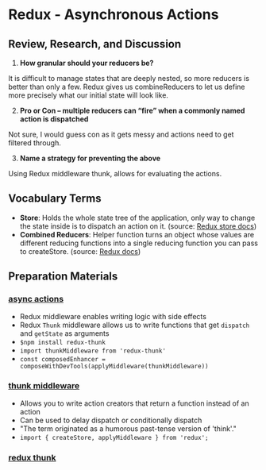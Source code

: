 # Redux - Asynchronous Actions

## Review, Research, and Discussion

1. **How granular should your reducers be?**

It is difficult to manage states that are deeply nested, so more reducers is better than only a few. Redux gives us combineReducers to let us define more precisely what our initial state will look like.

2. **Pro or Con – multiple reducers can “fire” when a commonly named action is dispatched**

Not sure, I would guess con as it gets messy and actions need to get filtered through.

3. **Name a strategy for preventing the above**

Using Redux middleware thunk, allows for evaluating the actions.

## Vocabulary Terms

- **Store**: Holds the whole state tree of the application, only way to change the state inside is to dispatch an action on it. (source: [Redux store docs](https://redux.js.org/api/store))
- **Combined Reducers**: Helper function turns an object whose values are different reducing functions into a single reducing function you can pass to createStore. (source: [Redux docs](https://redux.js.org/api/combinereducers))

## Preparation Materials

### [async actions](https://redux.js.org/tutorials/fundamentals/part-6-async-logic)
- Redux middleware enables writing logic with side effects
- Redux `Thunk` middleware allows us to write functions that get `dispatch` and `getState` as arguments
- `$npm install redux-thunk`
- `import thunkMiddleware from 'redux-thunk'`
- `const composedEnhancer = composeWithDevTools(applyMiddleware(thunkMiddleware))`

### [thunk middleware](https://github.com/reduxjs/redux-thunk)
- Allows you to write action creators that return a function instead of an action
- Can be used to delay dispatch or conditionally dispatch
- "The term originated as a humorous past-tense version of 'think'."
- `import { createStore, applyMiddleware } from 'redux';`
### [redux thunk](https://www.digitalocean.com/community/tutorials/redux-redux-thunk)